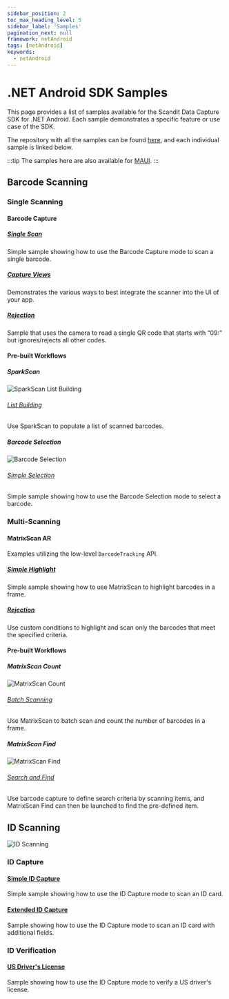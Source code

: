 ```yaml
---
sidebar_position: 2
toc_max_heading_level: 5
sidebar_label: 'Samples'
pagination_next: null
framework: netAndroid
tags: [netAndroid]
keywords:
  - netAndroid
---
```


# .NET Android SDK Samples

This page provides a list of samples available for the Scandit Data Capture SDK for .NET Android. Each sample demonstrates a specific feature or use case of the SDK.

The repository with all the samples can be found [here](https://github.com/Scandit/datacapture-dotnet-samples/tree/master/android), and each individual sample is linked below.

:::tip
The samples here are also available for [MAUI](https://github.com/Scandit/datacapture-dotnet-samples/tree/master/maui).
:::

## Barcode Scanning

### Single Scanning

#### Barcode Capture


##### [Single Scan](https://github.com/Scandit/datacapture-dotnet-samples/tree/master/android/BarcodeCaptureSimpleSample)

Simple sample showing how to use the Barcode Capture mode to scan a single barcode.

##### [Capture Views](https://github.com/Scandit/datacapture-dotnet-samples/tree/master/android/BarcodeCaptureViewsSample)

Demonstrates the various ways to best integrate the scanner into the UI of your app.

##### [Rejection](https://github.com/Scandit/datacapture-dotnet-samples/tree/master/android/BarcodeCaptureRejectSample)

Sample that uses the camera to read a single QR code that starts with “09:” but ignores/rejects all other codes.

#### Pre-built Workflows

##### SparkScan

![SparkScan List Building](/img/samples/sparkscan_list_building.png)

###### [List Building](https://github.com/Scandit/datacapture-dotnet-samples/tree/master/android/ListBuildingSample)

Use SparkScan to populate a list of scanned barcodes.

##### Barcode Selection

![Barcode Selection](/img/samples/barcode_selection.png)

###### [Simple Selection](https://github.com/Scandit/datacapture-dotnet-samples/tree/master/android/BarcodeSelectionSimpleSample)

Simple sample showing how to use the Barcode Selection mode to select a barcode.

### Multi-Scanning

#### MatrixScan AR

Examples utilizing the low-level `BarcodeTracking` API.

##### [Simple Highlight](https://github.com/Scandit/datacapture-dotnet-samples/tree/master/android/MatrixScanSimpleSample)

Simple sample showing how to use MatrixScan to highlight barcodes in a frame.

##### [Rejection](https://github.com/Scandit/datacapture-dotnet-samples/tree/master/android/MatrixScanRejectSample)

Use custom conditions to highlight and scan only the barcodes that meet the specified criteria.

#### Pre-built Workflows

##### MatrixScan Count

![MatrixScan Count](/img/samples/ms_count.png)

###### [Batch Scanning](https://github.com/Scandit/datacapture-dotnet-samples/tree/master/android/MatrixScanCountSimpleSample)

Use MatrixScan to batch scan and count the number of barcodes in a frame.

##### MatrixScan Find

![MatrixScan Find](/img/samples/ms_find_android.png)

###### [Search and Find](https://github.com/Scandit/datacapture-dotnet-samples/tree/master/android/SearchAndFindSample)

Use barcode capture to define search criteria by scanning items, and MatrixScan Find can then be launched to find the pre-defined item.

## ID Scanning

![ID Scanning](/img/samples/id_scanning.png)

### ID Capture

#### [Simple ID Capture](https://github.com/Scandit/datacapture-dotnet-samples/tree/master/android/IdCaptureSimpleSample)

Simple sample showing how to use the ID Capture mode to scan an ID card.

#### [Extended ID Capture](https://github.com/Scandit/datacapture-dotnet-samples/tree/master/android/IdCaptureExtendedSample)

Sample showing how to use the ID Capture mode to scan an ID card with additional fields.

### ID Verification

#### [US Driver's License](https://github.com/Scandit/datacapture-dotnet-samples/tree/master/android/USDLVerificationSample)

Sample showing how to use the ID Capture mode to verify a US driver's license.
